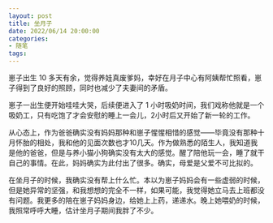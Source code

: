 ```yaml
---
layout: post
title: 坐月子
date: 2022/06/14 20:00:00
categories:
- 随笔
tags:
---
```


崽子出生 10 多天有余，觉得养娃真废爹妈，幸好在月子中心有阿姨帮忙照看，崽子得到了良好的照顾，同时也减少了夫妻间的矛盾。

崽子一出生便开始哇哇大哭，后续便进入了 1 小时吸奶时间，我们戏称他就是一个吸奶工，只有吃饱了才会安慰的睡上一会儿，2小时后又开始了新一轮的工作。

从心态上，作为爸爸确实没有妈妈那种和崽子惺惺相惜的感觉——毕竟没有那种十月怀胎的相处，我和他的见面次数也才10几天。作为做熟悉的陌生人，我知道我是他的爸爸，但是与养小猫小狗确实没有太大的感觉。醒了陪他玩一会，睡了就干自己的事情。在此，妈妈确实为此付出了很多。确实，母爱是父爱不可比拟的。

在坐月子的时候，我确实没有帮上什么忙。本以为崽子妈妈会有一些虚弱的时候，但是她异常的坚强，和我想想的完全不一样，如果可能，我觉得她立马去上班都没有问题。我更多的陪在崽子妈妈身边，给她上上药，递递水。晚上她喂奶的时候，我照常呼呼大睡，估计坐月子期间我胖了不少。
